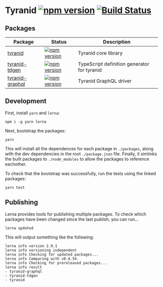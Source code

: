 # Tyranid [![npm version](https://badge.fury.io/js/tyranid.svg)](https://badge.fury.io/js/tyranid) [![Build Status](https://travis-ci.org/tyranid-org/tyranid.svg?branch=es6-conversion)](https://travis-ci.org/tyranid-org/tyranid)

## Packages

| Package                            | Status                                                                               | Description |
|------------------------------------|--------------------------------------------------------------------------------------|-------------|
| [tyranid](https://tyranid.org)     | [![npm version](https://badge.fury.io/js/tyranid.svg)](https://badge.fury.io/js/tyranid)                                                     | Tyranid core library |
| [tyranid-tdgen](https://www.npmjs.com/package/tyranid-tdgen)                      | [![npm version](https://badge.fury.io/js/tyranid-tdgen.svg)](https://badge.fury.io/js/tyranid-tdgen)                                         | TypeScript definition generator for tyranid |
| [tyranid-graphql](https://www.npmjs.com/package/tyranid-graphql)                      | [![npm version](https://badge.fury.io/js/tyranid-graphql.svg)](https://badge.fury.io/js/tyranid-graphql)                                         | Tyranid GraphQL driver |

## Development

First, install `yarn` and `lerna`:

```shell
npm i -g yarn lerna
```

Next, bootstrap the packages:

```shell
yarn
```

This will install all the dependences for each package in `./packages`, along
with the dev dependencies in the root `./package.json` file. Finally, it
simlinks the built packages to `./node_modules` to allow the packages to reference eachother.

To check that the bootstrap was successfully, run the tests using the linked packages:

```shell
yarn test
```

## Publishing

Lerna provides tools for publishing multiple packages. To check which packages
have been changed since the last publish, you can run...

```shell
lerna updated
```

This will output something like the following:

```
lerna info version 2.9.1
lerna info versioning independent
lerna info Checking for updated packages...
lerna info Comparing with v0.4.54.
lerna info Checking for prereleased packages...
lerna info result
- tyranid-graphql
- tyranid-tdgen
- tyranid
```
